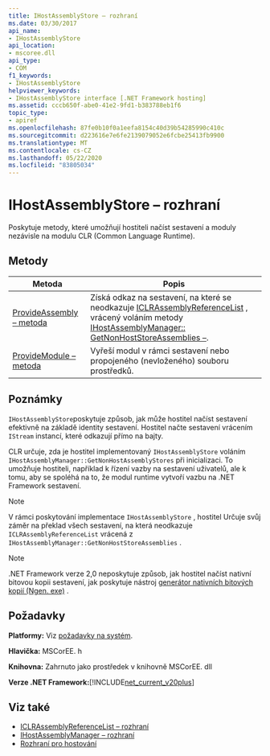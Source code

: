 ```yaml
---
title: IHostAssemblyStore – rozhraní
ms.date: 03/30/2017
api_name:
- IHostAssemblyStore
api_location:
- mscoree.dll
api_type:
- COM
f1_keywords:
- IHostAssemblyStore
helpviewer_keywords:
- IHostAssemblyStore interface [.NET Framework hosting]
ms.assetid: cccb650f-abe0-41e2-9fd1-b383788eb1f6
topic_type:
- apiref
ms.openlocfilehash: 87fe0b10f0a1eefa8154c40d39b54285990c410c
ms.sourcegitcommit: d223616e7e6fe2139079052e6fcbe25413fb9900
ms.translationtype: MT
ms.contentlocale: cs-CZ
ms.lasthandoff: 05/22/2020
ms.locfileid: "83805034"
---
```

# <a name="ihostassemblystore-interface"></a>IHostAssemblyStore – rozhraní
Poskytuje metody, které umožňují hostiteli načíst sestavení a moduly nezávisle na modulu CLR (Common Language Runtime).  
  
## <a name="methods"></a>Metody  
  
|Metoda|Popis|  
|------------|-----------------|  
|[ProvideAssembly – metoda](../../../../docs/framework/unmanaged-api/hosting/ihostassemblystore-provideassembly-method.md)|Získá odkaz na sestavení, na které se neodkazuje [ICLRAssemblyReferenceList](../../../../docs/framework/unmanaged-api/hosting/iclrassemblyreferencelist-interface.md) , vrácený voláním metody [IHostAssemblyManager:: GetNonHostStoreAssemblies –](ihostassemblymanager-getnonhoststoreassemblies-method.md).|  
|[ProvideModule – metoda](ihostassemblystore-providemodule-method.md)|Vyřeší modul v rámci sestavení nebo propojeného (nevloženého) souboru prostředků.|  
  
## <a name="remarks"></a>Poznámky  
 `IHostAssemblyStore`poskytuje způsob, jak může hostitel načíst sestavení efektivně na základě identity sestavení. Hostitel načte sestavení vrácením `IStream` instancí, které odkazují přímo na bajty.  
  
 CLR určuje, zda je hostitel implementovaný `IHostAssemblyStore` voláním `IHostAssemblyManager::GetNonHostAssemblyStores` při inicializaci. To umožňuje hostiteli, například k řízení vazby na sestavení uživatelů, ale k tomu, aby se spoléhá na to, že modul runtime vytvoří vazbu na .NET Framework sestavení.  
  
> [!NOTE]
> V rámci poskytování implementace `IHostAssemblyStore` , hostitel Určuje svůj záměr na překlad všech sestavení, na která neodkazuje `ICLRAssemblyReferenceList` vrácená z `IHostAssemblyManager::GetNonHostStoreAssemblies` .  
  
> [!NOTE]
> .NET Framework verze 2,0 neposkytuje způsob, jak hostitel načíst nativní bitovou kopii sestavení, jak poskytuje nástroj [generátor nativních bitových kopií (Ngen. exe)](../../tools/ngen-exe-native-image-generator.md) .  
  
## <a name="requirements"></a>Požadavky  
 **Platformy:** Viz [požadavky na systém](../../get-started/system-requirements.md).  
  
 **Hlavička:** MSCorEE. h  
  
 **Knihovna:** Zahrnuto jako prostředek v knihovně MSCorEE. dll  
  
 **Verze .NET Framework:**[!INCLUDE[net_current_v20plus](../../../../includes/net-current-v20plus-md.md)]  
  
## <a name="see-also"></a>Viz také

- [ICLRAssemblyReferenceList – rozhraní](iclrassemblyreferencelist-interface.md)
- [IHostAssemblyManager – rozhraní](ihostassemblymanager-interface.md)
- [Rozhraní pro hostování](hosting-interfaces.md)
